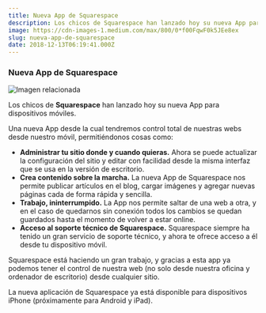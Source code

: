 ```yaml
---
title: Nueva App de Squarespace
description: Los chicos de Squarespace han lanzado hoy su nueva App para dispositivos móviles.
image: https://cdn-images-1.medium.com/max/800/0*f00FqwF0k5JEe8ex
slug: nueva-app-de-squarespace
date: 2018-12-13T06:19:41.000Z
---
```


### Nueva App de Squarespace

![Imagen relacionada](https://cdn-images-1.medium.com/max/800/0*f00FqwF0k5JEe8ex)

Los chicos de **Squarespace** han lanzado hoy su nueva App para dispositivos móviles.

Una nueva App desde la cual tendremos control total de nuestras webs desde nuestro móvil, permitiéndonos cosas como:

- **Administrar tu sitio donde y cuando quieras.** Ahora se puede actualizar la configuración del sitio y editar con facilidad desde la misma interfaz que se usa en la versión de escritorio.
- **Crea contenido sobre la marcha.** La nueva App de Squarespace nos permite publicar artículos en el blog, cargar imágenes y agregar nuevas páginas cada de forma rápida y sencilla.
- **Trabajo, ininterrumpido.** La App nos permite saltar de una web a otra, y en el caso de quedarnos sin conexión todos los cambios se quedan guardados hasta el momento de volver a estar online.
- **Acceso al soporte técnico de Squarespace.** Squarespace siempre ha tenido un gran servicio de soporte técnico, y ahora te ofrece acceso a él desde tu dispositivo móvil.

Squarespace está haciendo un gran trabajo, y gracias a esta app ya podemos tener el control de nuestra web (no solo desde nuestra oficina y ordenador de escritorio) desde cualquier sitio.

La nueva aplicación de Squarespace ya está disponible para dispositivos iPhone (próximamente para Android y iPad).

